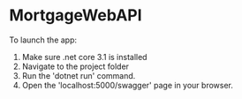 # MortgageWebAPI

To launch the app:
1. Make sure .net core 3.1 is installed
2. Navigate to the project folder
3. Run the 'dotnet run' command.
4. Open the 'localhost:5000/swagger' page in your browser.
